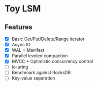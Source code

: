 # Toy LSM

## Features

- [x] Basic Get/Put/Delete/Range iterator
- [x] Async IO
- [x] WAL + Manifest
- [x] Parallel leveled compaction
- [x] MVCC + Optimistic concurrency control
- [ ] io-uring
- [ ] Benchmark against RocksDB
- [ ] Key-value separation
